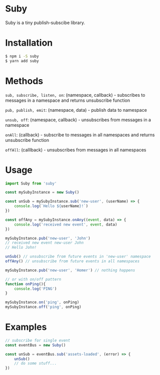 Suby
===

Suby is a tiny publish-subscibe library.

# Installation
```bash
$ npm i -S suby
$ yarn add suby
```

# Methods
```sub, subscribe, listen, on```: (namespace, callback) - subscribes to messages in a namespace and returns unsubscribe function

```pub, publish, emit```: (namespace, data) - publish data to namespace

```unsub, off```: (namespace, callback) - unsubscribes from messages in a namespace

```onAll```: (callback) - subscribe to messages in all namespaces and returns unsubscribe function

```offAll```: (calllback) - unsubscribes from messages in all namespaces


# Usage
```js
import Suby from 'suby'

const mySubyInstance = new Suby()

const unSub = mySubyInstance.sub('new-user', (userName) => {
    console.log(`Hello ${userName}!`)
})

const offAny = mySubyInstance.onAny((event, data) => {
    console.log('received new event', event, data)
})

mySubyInstance.pub('new-user', 'John')
// received new event new-user John
// Hello John!

unSub() // unsubscribe from future events in 'new-user' namespace
offAny() // unsubscribe from future events in all namespaces

mySubyInstance.pub('new-user', 'Homer') // nothing happens

// or with on/off pattern
function onPing(){
    console.log('PING')
}

mySubyInstance.on('ping', onPing)
mySubyInstance.off('ping', onPing)

```

# Examples
```js
// subscribe for single event
const eventBus = new Suby()

const unSub = eventBus.sub('assets-loaded', (error) => {
    unSub()
    // do some stuff...
})
```
